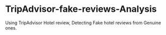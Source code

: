 # TripAdvisor-fake-reviews-Analysis
Using TripAdvisor Hotel review, Detecting Fake hotel reviews from Genuine ones.
